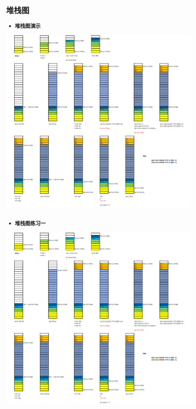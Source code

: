 ## 堆栈图

- **堆栈图演示**
<div align="center"> <img src="../images//_1_stack_img.png" width=""/> </div><br>

- **堆栈图练习一**
<div align="center"> <img src="../images//_1_stack_img.png" width=""/> </div><br>